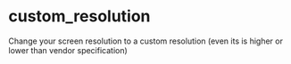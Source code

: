 # custom_resolution
Change your screen resolution to a custom resolution (even its is higher or lower than vendor specification)
